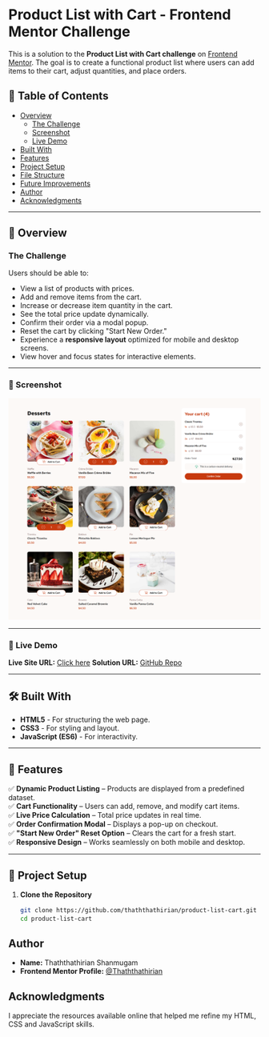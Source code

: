 # Product List with Cart - Frontend Mentor Challenge

This is a solution to the **Product List with Cart challenge** on [Frontend Mentor](https://www.frontendmentor.io/challenges/product-list-with-cart-5MmqLVAp_d). The goal is to create a functional product list where users can add items to their cart, adjust quantities, and place orders.

## 📝 Table of Contents

- [Overview](#overview)
  - [The Challenge](#the-challenge)
  - [Screenshot](#screenshot)
  - [Live Demo](#live-demo)
- [Built With](#built-with)
- [Features](#features)
- [Project Setup](#project-setup)
- [File Structure](#file-structure)
- [Future Improvements](#future-improvements)
- [Author](#author)
- [Acknowledgments](#acknowledgments)

---

## 📌 Overview

### The Challenge

Users should be able to:

- View a list of products with prices.
- Add and remove items from the cart.
- Increase or decrease item quantity in the cart.
- See the total price update dynamically.
- Confirm their order via a modal popup.
- Reset the cart by clicking "Start New Order."
- Experience a **responsive layout** optimized for mobile and desktop screens.
- View hover and focus states for interactive elements.

---

### 📸 Screenshot

![Project Screenshot](./design/desktop-products-added-cart.png)

---

### 🔗 Live Demo

**Live Site URL:** [Click here](https://product-list-cart-lake.vercel.app/)
**Solution URL:** [GitHub Repo](https://github.com/Thaththathirian/product-list-cart.git)

---

## 🛠️ Built With

- **HTML5** - For structuring the web page.
- **CSS3** - For styling and layout.
- **JavaScript (ES6)** - For interactivity.

---

## 🚀 Features

✅ **Dynamic Product Listing** – Products are displayed from a predefined dataset.  
✅ **Cart Functionality** – Users can add, remove, and modify cart items.  
✅ **Live Price Calculation** – Total price updates in real time.  
✅ **Order Confirmation Modal** – Displays a pop-up on checkout.  
✅ **"Start New Order" Reset Option** – Clears the cart for a fresh start.  
✅ **Responsive Design** – Works seamlessly on both mobile and desktop.

---

## 🔧 Project Setup

1. **Clone the Repository**
   ```sh
   git clone https://github.com/thaththathirian/product-list-cart.git
   cd product-list-cart
   ```

## Author

- **Name:** Thaththathirian Shanmugam
- **Frontend Mentor Profile:** [@Thaththathirian](https://www.frontendmentor.io/profile/Thaththathirian)

## Acknowledgments

I appreciate the resources available online that helped me refine my HTML, CSS and JavaScript skills.
